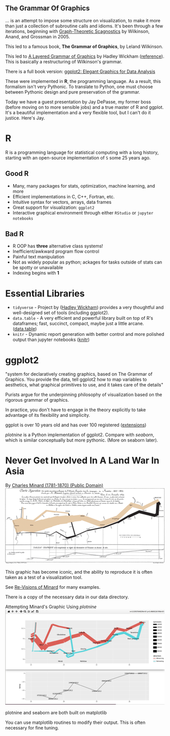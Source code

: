 ## The Grammar Of Graphics

... is an attempt to impose some structure on visualization, to make it
more than just a collection of subroutine calls and idioms.  It's been
through a few iterations, beginning with
[Graph-Theoretic Scagnostics](https://www.semanticscholar.org/paper/Graph-theoretic-scagnostics-Wilkinson-Anand/8bc9868fe6c936614f7f94b01757723e9ffaaa43)
by Wilkinson, Anand, and Grossman in 2005.

This led to a famous book, **The Grammar of Graphics**, by Leland Wilkinson.


This led to
[A Layered Grammar of Graphics](http://vita.had.co.nz/papers/layered-grammar.pdf)
by Hadley Wickham 
([reference](http://vita.had.co.nz/papers/layered-grammar.html)).  This is
basically a restructuring of Wilkinson's grammar.

There is a full book version:
[ggplot2: Elegant Graphics for Data Analysis](https://books.google.com/books/about/Ggplot2.html?id=bes-AAAAQBAJ&source=kp_book_description)


These were implemented in **R**, the programming language.  As a result,
this formalism isn't very Pythonic.  To translate to Python, one must
choose between Pythonic design and pure preservation of the grammar.


Today we have a guest presentation by Jay DePasse, my former boss (before moving on
to more sensible jobs) and a true master of R and ggplot.  It's a beautiful implementation
and a very flexible tool, but I can't do it justice.  Here's Jay.


# R

R is a programming language for statistical computing with a long history,
starting with an open-source implementation of `S` some 25 years ago.


## Good R

* Many, many packages for stats, optimization, machine learning, and more
* Efficient implementations in C, C++, Fortran, etc.
* Intuitive syntax for vectors, arrays, data frames
* Great support for visualization: `ggplot2`
* Interactive graphical environment through either `RStudio` or `jupyter notebooks`


## Bad R

* R OOP has **three** alternative class systems!
* Inefficient/awkward program flow control
* Painful text manipulation
* Not as widely popular as python; ackages for tasks outside of stats can be spotty or unavailable
* Indexing begins with **1**


# Essential Libraries

* `tidyverse` - Project by ([Hadley Wickham](https://hadley.nz/)) provides a very thoughtful and well-designed set of tools (including ggplot2).
* `data.table` - A very efficient and powerful library built on top of R's dataframes; fast, succinct, compact, maybe just a little arcane.  ([data.table](https://cran.r-project.org/web/packages/data.table/vignettes/datatable-intro.html))
* `knitr` - Dynamic report generation with better control and more polished output than jupyter notebooks ([knitr](https://github.com/yihui/knitr))


# ggplot2

"system for declaratively creating graphics, based on The Grammar of Graphics. You provide the data, tell ggplot2 how to map variables to aesthetics, what graphical primitives to use, and it takes care of the details"

Purists argue for the underpinning philosophy of visualization based on the rigorous grammar of graphics.

In practice, you don't have to engage in the theory explicitly to take advantage of its flexibility and simplicity.

ggplot is over 10 years old and has over 100 registered ([extensions](https://exts.ggplot2.tidyverse.org/gallery/))



*plotnine* is a Python implementation of ggplot2.  Compare with *seaborn*,
which is similar conceptually but more pythonic.  (More on seaborn later).



# Never Get Involved In A Land War In Asia


By
[Charles Minard  (1781-1870) (Public Domain)](https://en.wikipedia.org/wiki/Charles_Joseph_Minard)
[![Russia campaign of 1812](images/Minard.png)](https://en.wikipedia.org/wiki/Charles_Joseph_Minard#/media/File:Minard.png)


This graphic has become iconic, and the ability to reproduce it is often taken
as a test of a visualization tool.

See [Re-Visions of Minard](https://www.datavis.ca/gallery/re-minard.php)
for many examples.

There is a copy of the necessary data in our data directory.



Attempting Minard's Graphic Using *plotnine*<br>
![Minard's graphic reproduced using plotnine](images/minard_with_plotnine.png)



plotnine and seaborn are both built on matplotlib

You can use matplotlib routines to modify their output.  This is often
necessary for fine tuning.

